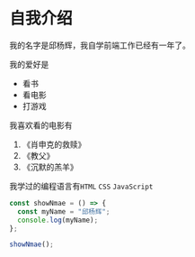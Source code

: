 # 自我介绍
我的名字是邱杨辉，我自学前端工作已经有一年了。

我的爱好是

* 看书
* 看电影
* 打游戏

我喜欢看的电影有

1. 《肖申克的救赎》
2. 《教父》
3. 《沉默的羔羊》

我学过的编程语言有`HTML` `CSS` `JavaScript`

```javascript
const showNmae = () => {
  const myName = "邱杨辉";
  console.log(myName);
};

showNmae();
 ```